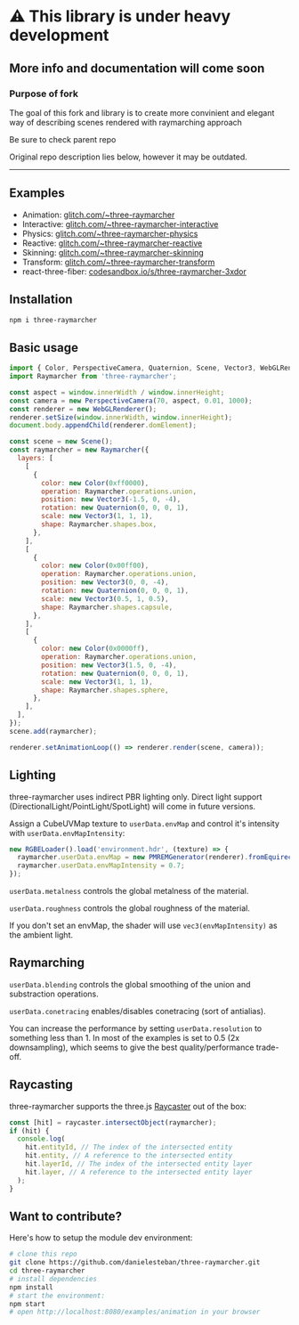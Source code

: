 # ⚠️ This library is under heavy development

## More info and documentation will come soon

### Purpose of fork

The goal of this fork and library is to create more convinient and elegant way of describing scenes rendered with raymarching approach

Be sure to check parent repo

Original repo description lies below, however it may be outdated.

---

## Examples

- Animation: [glitch.com/~three-raymarcher](https://glitch.com/edit/#!/three-raymarcher)
- Interactive: [glitch.com/~three-raymarcher-interactive](https://glitch.com/edit/#!/three-raymarcher-interactive)
- Physics: [glitch.com/~three-raymarcher-physics](https://glitch.com/edit/#!/three-raymarcher-physics)
- Reactive: [glitch.com/~three-raymarcher-reactive](https://glitch.com/edit/#!/three-raymarcher-reactive)
- Skinning: [glitch.com/~three-raymarcher-skinning](https://glitch.com/edit/#!/three-raymarcher-skinning)
- Transform: [glitch.com/~three-raymarcher-transform](https://glitch.com/edit/#!/three-raymarcher-transform)
- react-three-fiber: [codesandbox.io/s/three-raymarcher-3xdor](https://codesandbox.io/s/three-raymarcher-3xdor)

## Installation

```bash
npm i three-raymarcher
```

## Basic usage

```js
import { Color, PerspectiveCamera, Quaternion, Scene, Vector3, WebGLRenderer } from 'three';
import Raymarcher from 'three-raymarcher';

const aspect = window.innerWidth / window.innerHeight;
const camera = new PerspectiveCamera(70, aspect, 0.01, 1000);
const renderer = new WebGLRenderer();
renderer.setSize(window.innerWidth, window.innerHeight);
document.body.appendChild(renderer.domElement);

const scene = new Scene();
const raymarcher = new Raymarcher({
  layers: [
    [
      {
        color: new Color(0xff0000),
        operation: Raymarcher.operations.union,
        position: new Vector3(-1.5, 0, -4),
        rotation: new Quaternion(0, 0, 0, 1),
        scale: new Vector3(1, 1, 1),
        shape: Raymarcher.shapes.box,
      },
    ],
    [
      {
        color: new Color(0x00ff00),
        operation: Raymarcher.operations.union,
        position: new Vector3(0, 0, -4),
        rotation: new Quaternion(0, 0, 0, 1),
        scale: new Vector3(0.5, 1, 0.5),
        shape: Raymarcher.shapes.capsule,
      },
    ],
    [
      {
        color: new Color(0x0000ff),
        operation: Raymarcher.operations.union,
        position: new Vector3(1.5, 0, -4),
        rotation: new Quaternion(0, 0, 0, 1),
        scale: new Vector3(1, 1, 1),
        shape: Raymarcher.shapes.sphere,
      },
    ],
  ],
});
scene.add(raymarcher);

renderer.setAnimationLoop(() => renderer.render(scene, camera));
```

## Lighting

three-raymarcher uses indirect PBR lighting only. Direct light support (DirectionalLight/PointLight/SpotLight) will come in future versions.

Assign a CubeUVMap texture to `userData.envMap` and control it's intensity with `userData.envMapIntensity`:

```js
new RGBELoader().load('environment.hdr', (texture) => {
  raymarcher.userData.envMap = new PMREMGenerator(renderer).fromEquirectangular(texture).texture;
  raymarcher.userData.envMapIntensity = 0.7;
});
```

`userData.metalness` controls the global metalness of the material.

`userData.roughness` controls the global roughness of the material.

If you don't set an envMap, the shader will use `vec3(envMapIntensity)` as the ambient light.

## Raymarching

`userData.blending` controls the global smoothing of the union and substraction operations.

`userData.conetracing` enables/disables conetracing (sort of antialias).

You can increase the performance by setting `userData.resolution` to something less than 1. In most of the examples is set to 0.5 (2x downsampling), which seems to give the best quality/performance trade-off.

## Raycasting

three-raymarcher supports the three.js [Raycaster](https://threejs.org/docs/api/en/core/Raycaster) out of the box:

```js
const [hit] = raycaster.intersectObject(raymarcher);
if (hit) {
  console.log(
    hit.entityId, // The index of the intersected entity
    hit.entity, // A reference to the intersected entity
    hit.layerId, // The index of the intersected entity layer
    hit.layer, // A reference to the intersected entity layer
  );
}
```

## Want to contribute?

Here's how to setup the module dev environment:

```bash
# clone this repo
git clone https://github.com/danielesteban/three-raymarcher.git
cd three-raymarcher
# install dependencies
npm install
# start the environment:
npm start
# open http://localhost:8080/examples/animation in your browser
```
